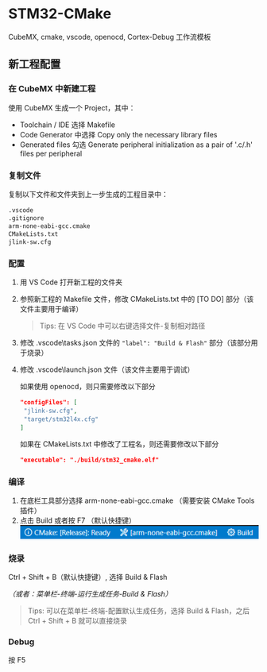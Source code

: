 # STM32-CMake

CubeMX, cmake, vscode, openocd, Cortex-Debug 工作流模板

## 新工程配置

### 在 CubeMX 中新建工程

使用 CubeMX 生成一个 Project，其中：

- Toolchain / IDE 选择 Makefile
- Code Generator 中选择 Copy only the necessary library files
- Generated files 勾选 Generate peripheral initialization as a pair of '.c/.h' files per peripheral

### 复制文件

复制以下文件和文件夹到上一步生成的工程目录中：

```
.vscode
.gitignore
arm-none-eabi-gcc.cmake
CMakeLists.txt
jlink-sw.cfg
```

### 配置

1. 用 VS Code 打开新工程的文件夹
2. 参照新工程的 Makefile 文件，修改 CMakeLists.txt 中的 [TO DO] 部分（该文件主要用于编译）

   > Tips: 在 VS Code 中可以右键选择文件-复制相对路径
   >
3. 修改 .vscode\tasks.json 文件的 `"label": "Build & Flash"` 部分（该部分用于烧录）
4. 修改 .vscode\launch.json 文件（该文件主要用于调试）

   如果使用 openocd，则只需要修改以下部分

   ```json
   "configFiles": [
   	"jlink-sw.cfg",
   	"target/stm32l4x.cfg"
   ]
   ```

   如果在 CMakeLists.txt 中修改了工程名，则还需要修改以下部分

   ```json
   "executable": "./build/stm32_cmake.elf"
   ```

### 编译

1. 在底栏工具部分选择 arm-none-eabi-gcc.cmake （需要安装 CMake Tools 插件）
2. 点击 Build 或者按 F7 （默认快捷键）
    ![1662115928895](image/readme/1662115928895.png)

### 烧录

Ctrl + Shift + B（默认快捷键）, 选择 Build & Flash

*（或者：菜单栏-终端-运行生成任务-Build & Flash）*

> Tips: 可以在菜单栏-终端-配置默认生成任务，选择 Build & Flash，之后 Ctrl + Shift + B 就可以直接烧录

### Debug

按 F5

